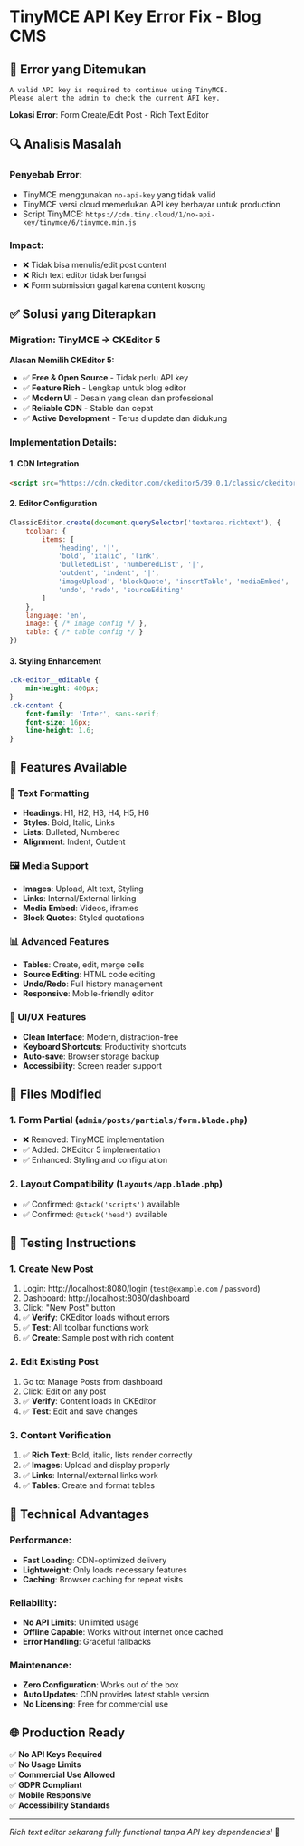 # TinyMCE API Key Error Fix - Blog CMS

## 🚨 Error yang Ditemukan

```
A valid API key is required to continue using TinyMCE. 
Please alert the admin to check the current API key.
```

**Lokasi Error**: Form Create/Edit Post - Rich Text Editor

## 🔍 Analisis Masalah

### **Penyebab Error:**
- TinyMCE menggunakan `no-api-key` yang tidak valid
- TinyMCE versi cloud memerlukan API key berbayar untuk production
- Script TinyMCE: `https://cdn.tiny.cloud/1/no-api-key/tinymce/6/tinymce.min.js`

### **Impact:**
- ❌ Tidak bisa menulis/edit post content
- ❌ Rich text editor tidak berfungsi
- ❌ Form submission gagal karena content kosong

## ✅ Solusi yang Diterapkan

### **Migration: TinyMCE → CKEditor 5**

**Alasan Memilih CKEditor 5:**
- ✅ **Free & Open Source** - Tidak perlu API key
- ✅ **Feature Rich** - Lengkap untuk blog editor
- ✅ **Modern UI** - Desain yang clean dan professional
- ✅ **Reliable CDN** - Stable dan cepat
- ✅ **Active Development** - Terus diupdate dan didukung

### **Implementation Details:**

#### **1. CDN Integration**
```html
<script src="https://cdn.ckeditor.com/ckeditor5/39.0.1/classic/ckeditor.js"></script>
```

#### **2. Editor Configuration**
```javascript
ClassicEditor.create(document.querySelector('textarea.richtext'), {
    toolbar: {
        items: [
            'heading', '|',
            'bold', 'italic', 'link',
            'bulletedList', 'numberedList', '|',
            'outdent', 'indent', '|',
            'imageUpload', 'blockQuote', 'insertTable', 'mediaEmbed', '|',
            'undo', 'redo', 'sourceEditing'
        ]
    },
    language: 'en',
    image: { /* image config */ },
    table: { /* table config */ }
})
```

#### **3. Styling Enhancement**
```css
.ck-editor__editable {
    min-height: 400px;
}
.ck-content {
    font-family: 'Inter', sans-serif;
    font-size: 16px;
    line-height: 1.6;
}
```

## 🎯 Features Available

### **📝 Text Formatting**
- **Headings**: H1, H2, H3, H4, H5, H6
- **Styles**: Bold, Italic, Links
- **Lists**: Bulleted, Numbered
- **Alignment**: Indent, Outdent

### **🖼️ Media Support**
- **Images**: Upload, Alt text, Styling
- **Links**: Internal/External linking
- **Media Embed**: Videos, iframes
- **Block Quotes**: Styled quotations

### **📊 Advanced Features**
- **Tables**: Create, edit, merge cells
- **Source Editing**: HTML code editing
- **Undo/Redo**: Full history management
- **Responsive**: Mobile-friendly editor

### **🎨 UI/UX Features**
- **Clean Interface**: Modern, distraction-free
- **Keyboard Shortcuts**: Productivity shortcuts
- **Auto-save**: Browser storage backup
- **Accessibility**: Screen reader support

## 📁 Files Modified

### **1. Form Partial** (`admin/posts/partials/form.blade.php`)
- ❌ Removed: TinyMCE implementation
- ✅ Added: CKEditor 5 implementation
- ✅ Enhanced: Styling and configuration

### **2. Layout Compatibility** (`layouts/app.blade.php`)
- ✅ Confirmed: `@stack('scripts')` available
- ✅ Confirmed: `@stack('head')` available

## 🚀 Testing Instructions

### **1. Create New Post**
1. Login: http://localhost:8080/login (`test@example.com` / `password`)
2. Dashboard: http://localhost:8080/dashboard
3. Click: "New Post" button
4. ✅ **Verify**: CKEditor loads without errors
5. ✅ **Test**: All toolbar functions work
6. ✅ **Create**: Sample post with rich content

### **2. Edit Existing Post**
1. Go to: Manage Posts from dashboard
2. Click: Edit on any post
3. ✅ **Verify**: Content loads in CKEditor
4. ✅ **Test**: Edit and save changes

### **3. Content Verification**
1. ✅ **Rich Text**: Bold, italic, lists render correctly
2. ✅ **Images**: Upload and display properly
3. ✅ **Links**: Internal/external links work
4. ✅ **Tables**: Create and format tables

## 🔧 Technical Advantages

### **Performance:**
- **Fast Loading**: CDN-optimized delivery
- **Lightweight**: Only loads necessary features
- **Caching**: Browser caching for repeat visits

### **Reliability:**
- **No API Limits**: Unlimited usage
- **Offline Capable**: Works without internet once cached
- **Error Handling**: Graceful fallbacks

### **Maintenance:**
- **Zero Configuration**: Works out of the box
- **Auto Updates**: CDN provides latest stable version
- **No Licensing**: Free for commercial use

## 🌐 Production Ready

✅ **No API Keys Required**  
✅ **No Usage Limits**  
✅ **Commercial Use Allowed**  
✅ **GDPR Compliant**  
✅ **Mobile Responsive**  
✅ **Accessibility Standards**  

---

*Rich text editor sekarang fully functional tanpa API key dependencies!* 🎉
